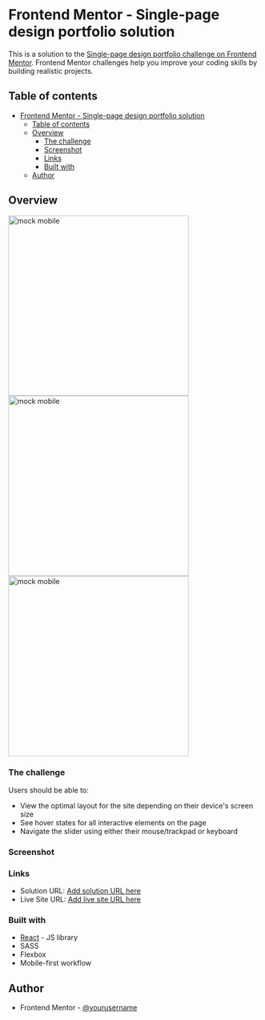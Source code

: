 # Frontend Mentor - Single-page design portfolio solution

This is a solution to the [Single-page design portfolio challenge on Frontend Mentor](https://www.frontendmentor.io/challenges/singlepage-design-portfolio-2MMhyhfKVo). Frontend Mentor challenges help you improve your coding skills by building realistic projects. 

## Table of contents

- [Frontend Mentor - Single-page design portfolio solution](#frontend-mentor---single-page-design-portfolio-solution)
  - [Table of contents](#table-of-contents)
  - [Overview](#overview)
    - [The challenge](#the-challenge)
    - [Screenshot](#screenshot)
    - [Links](#links)
    - [Built with](#built-with)
  - [Author](#author)

## Overview

<img src="../Maquette/mock-mobile.webp" alt="mock mobile" width="360px">
<img src="../Maquette/mock-tablette.webp" alt="mock mobile" width="360px">
<img src="../Maquette/mock-laptop.webp" alt="mock mobile" width="360px">

### The challenge

Users should be able to:

- View the optimal layout for the site depending on their device's screen size
- See hover states for all interactive elements on the page
- Navigate the slider using either their mouse/trackpad or keyboard

### Screenshot



### Links

- Solution URL: [Add solution URL here](https://github.com/anthony-mini/spa-design-portfolio)
- Live Site URL: [Add live site URL here](https://resplendent-cocada-054f29.netlify.app/)

### Built with

- [React](https://reactjs.org/) - JS library
- SASS
- Flexbox
- Mobile-first workflow
## Author

- Frontend Mentor - [@yourusername](https://www.frontendmentor.io/profile/anthony-mini)

